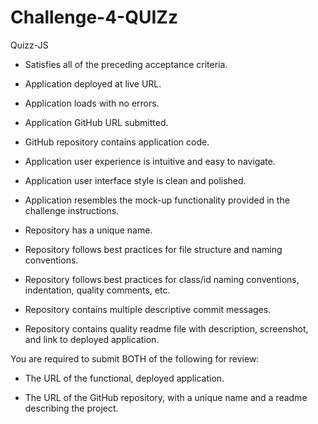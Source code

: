 # Challenge-4-QUIZz
Quizz-JS

* Satisfies all of the preceding acceptance criteria.

* Application deployed at live URL.

* Application loads with no errors.

* Application GitHub URL submitted.

* GitHub repository contains application code.

* Application user experience is intuitive and easy to navigate.

* Application user interface style is clean and polished.

* Application resembles the mock-up functionality provided in the challenge instructions.

* Repository has a unique name.

* Repository follows best practices for file structure and naming conventions.

* Repository follows best practices for class/id naming conventions, indentation, quality comments, etc.

* Repository contains multiple descriptive commit messages.

* Repository contains quality readme file with description, screenshot, and link to deployed application.

You are required to submit BOTH of the following for review:

* The URL of the functional, deployed application.

* The URL of the GitHub repository, with a unique name and a readme describing the project.